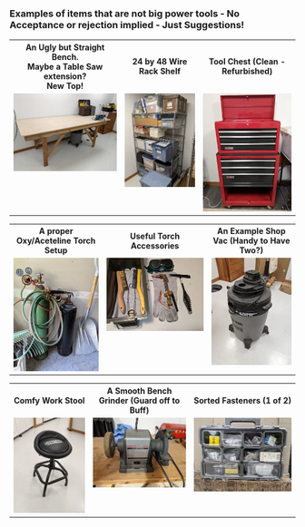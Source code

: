 ### Examples of items that are not big power tools - No Acceptance or rejection implied - Just Suggestions!

<table>
  <tr>
    <th>An Ugly but Straight Bench. </br> Maybe a Table Saw extension? </br> New Top!</th>
     <th>24 by 48 Wire Rack Shelf</th>
     <th>Tool Chest (Clean - Refurbished)
  </tr>
  <tr>
    <td valign="top">
    <a href="./UBS-Bench.jpg">
      <img src="./Thumbnails/UBS-Bench-T.jpg">
      </a>
      </td>
    <td valign="top">
      <a href="./24x48-Shelf.jpg">
      <img src="./Thumbnails/24x48-Shelf-T.jpg">
      </a>
      </td>
      <td valign="top">
      <a href="../CraftsMen/Eric-S/Tool-Cabinet-1.jpg">
      <img src="../CraftsMen/Eric-S/Thumbnails/Tool-Cabinet-1-T.jpg">
      </a>
      </td>
  </tr>
 </table>
 
 
 <table>
  <tr>
    <th>A proper Oxy/Aceteline Torch Setup</th>
     <th>Useful Torch Accessories</th>
    <th>An Example Shop Vac (Handy to Have Two?)</th>
  </tr>
  <tr>
    <td valign="top">
    <a href="./Torch.jpg">
      <img src="./Thumbnails/Torch-T.jpg">
      </a>
      </td>
    <td valign="top">
      <a href="./Torch-Parts.jpg">
      <img src="./Thumbnails/Torch-Parts-T.jpg">
      </a>
      </td>
      <td valign="top">
      <a href="./Shop-Vac.jpg">
      <img src="./Thumbnails/Shop-Vac-T.jpg">
      </a>
      </td>
  </tr>
 </table>


 <table>
  <tr>
    <th>Comfy Work Stool</th>
     <th>A Smooth Bench Grinder (Guard off to Buff)</th>
    <th>Sorted Fasteners (1 of 2)</th>
  </tr>
  <tr>
    <td valign="top">
    <a href="./Eric-S-Stool.jpg">
      <img src="./Thumbnails/Eric-S-Stool-T.jpg">
      </a>
      </td>
    <td valign="top">
      <a href="./Eric-S-Grinder.jpg">
      <img src="./Thumbnails/Eric-S-Grinder-T.jpg">
      </a>
      </td>
      <td valign="top">
      <a href="./Eric-S-Screws.jpg">
      <img src="./Thumbnails/Eric-S-Screws-T.jpg">
      </a>
      </td>
  </tr>
 </table>
